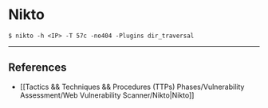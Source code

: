 # Nikto

`$ nikto -h <IP> -T 57c -no404 -Plugins dir_traversal`

---
## References

- [[Tactics && Techniques && Procedures (TTPs) Phases/Vulnerability Assessment/Web Vulnerability Scanner/Nikto|Nikto]]